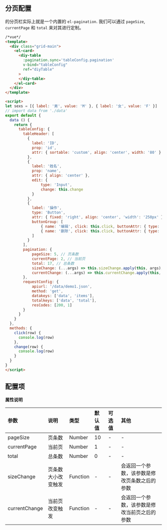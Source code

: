 ## 分页配置
的分页栏实际上就是一个内置的 `el-pagination`. 我们可以通过 `pageSize`, `currentPage` 和 `total` 来对其进行定制。

```html
/*vue*/
<template>
  <div class="grid-main">
    <el-card>
      <diy-table
        :pagination.sync='tableConfig.pagination'
        v-bind="tableConfig"
        ref="diyTable"
      >
      </diy-table>
    </el-card>
  </div>
</template>

<script>
let sexs = [{ label: '男', value: 'M' }, { label: '女', value: 'F' }]
// import data from './data'
export default {
  data () {
    return {
      tableConfig: {
        tableHeader: [
          {
            label: 'ID',
            prop: 'id',
            attr: { sortable: 'custom', align: 'center', width: '80' }
          },
          {
            label: '姓名',
            prop: 'name',
            attr: { align: 'center' },
            edit: {
                type: 'Input',
                change: this.change
            }
          },
          {
            label: '操作',
            type: 'Button',
            attr: { fixed: 'right', align: 'center', 'width': '250px' },
            buttonGroup: [
                { name: '编辑', click: this.click, buttonAttr: { type: 'primary' }, hidKey: 'buttonHid' },
                { name: '删除', click: this.click, buttonAttr: { type: 'danger' } }
            ]
          }
        ],
        pagination: {
            pageSize: 5, // 页条数
            currentPage: 2, // 当前页
            total: 17, // 总条数
            sizeChange: (...args) => this.sizeChange.apply(this, args), // 页条数大小改变触发
            currentChange: (...args) => this.currentChange.apply(this, args) // 当前页改变触发
        },
        requestConfig: {
            apiurl: '/data/demo1.json',
            method: 'get',
            datakeys: ['data', 'items'],
            totalkeys: ['data', 'total'],
            resCodes: [200, 1]
        }
      }
    }
  },
  methods: {
    click(row) {
      console.log(row)
    },
    change(row) {
      console.log(row)
    }
  }
}
</script>
```

## 配置项
**属性说明**

| 参数 | 说明 | 类型 | 默认值 | 可选值 | 其他 |
| :------------ | :------------ | :------------ | :------------ | :------------ | :------------ |
| pageSize | 页条数 | Number | 10 | - | - |
| currentPage | 当前页 | Number | 1 | - | - |
| total | 总条数 | Number | 0 | - | - |
| sizeChange | 页条数大小改变触发 | Function | - | - | 会返回一个参数，该参数是修改页条数之后的参数 |
| currentChange | 当前页改变触发 | Function | - | - | 会返回一个参数，该参数是修改当前页之后的参数 |
